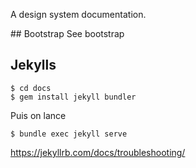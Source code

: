 A design system documentation.

## Bootstrap
See bootstrap

## Jekylls
    $ cd docs
    $ gem install jekyll bundler

Puis on lance

    $ bundle exec jekyll serve

https://jekyllrb.com/docs/troubleshooting/
